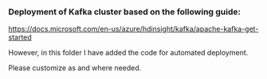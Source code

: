 
### Deployment of Kafka cluster based on the following guide: 

https://docs.microsoft.com/en-us/azure/hdinsight/kafka/apache-kafka-get-started

However, in this folder I have added the code for automated deployment.

Please customize as and where needed. 

